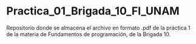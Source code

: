 # Practica_01_Brigada_10_FI_UNAM
Repositorio donde se almacena el archivo en formato .pdf de la práctica 1 de la materia de Fundamentos de programación, de la Brigada 10.
